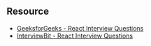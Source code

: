 ## Resource
- [GeeksforGeeks - React Interview Questions](https://www.geeksforgeeks.org/react-interview-questions/)
- [InterviewBit - React Interview Questions](https://www.interviewbit.com/react-interview-questions/#can-react-hook-replaces-redux)
